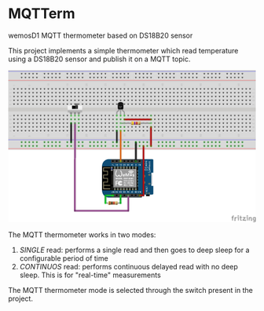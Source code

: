# MQTTerm
wemosD1 MQTT thermometer based on DS18B20 sensor

This project implements a simple thermometer which read temperature using a DS18B20 sensor and publish it on a MQTT topic.


![breadborad](MQTTerm_bb.jpg)


The MQTT thermometer works in two modes:

1. *SINGLE* read: performs a single read and then goes to deep sleep for a configurable period of time
2. *CONTINUOS* read: performs continuous delayed read with no deep sleep. This is for "real-time" measurements

The MQTT thermometer mode is selected through the switch present in the project.

